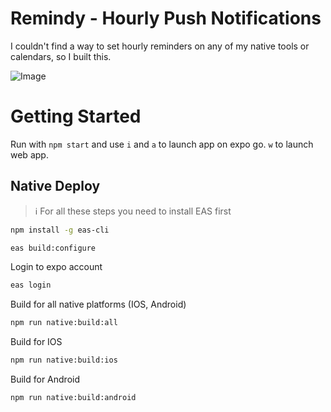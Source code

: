 # Remindy - Hourly Push Notifications
I couldn't find a way to set hourly reminders on any of my native tools or calendars, 
so I built this.

<img src="https://i.imgur.com/LIdLnYc.png" alt="Image"/>


# Getting Started
Run with `npm start` and use `i` and `a` to launch app on expo go. `w` to launch web app.

## Native Deploy

> ℹ️ For all these steps you need to install EAS first

```bash
npm install -g eas-cli
```

```bash
eas build:configure
```

Login to expo account

```bash
eas login
```

Build for all native platforms (IOS, Android)

```bash
npm run native:build:all
```

Build for IOS

```bash
npm run native:build:ios
```

Build for Android

```bash
npm run native:build:android
```
